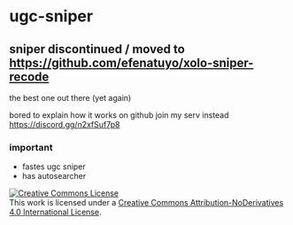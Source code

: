 # ugc-sniper

## sniper discontinued / moved to https://github.com/efenatuyo/xolo-sniper-recode

the best one out there (yet again)

bored to explain how it works on github join my serv instead https://discord.gg/n2xfSuf7p8

### important
- fastes ugc sniper 
- has autosearcher

<a rel="license" href="http://creativecommons.org/licenses/by-nd/4.0/"><img alt="Creative Commons License" style="border-width:0" src="https://i.creativecommons.org/l/by-nd/4.0/88x31.png" /></a><br />This work is licensed under a <a rel="license" href="http://creativecommons.org/licenses/by-nd/4.0/">Creative Commons Attribution-NoDerivatives 4.0 International License</a>.
